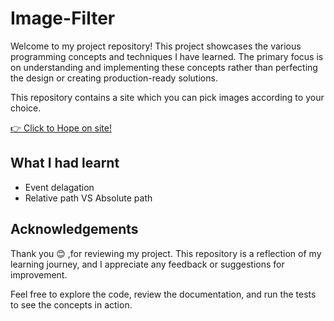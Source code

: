 # Image-Filter

Welcome to my project repository! This project showcases the various programming concepts and techniques I have learned. The primary focus is on understanding and implementing these concepts rather than perfecting the design or creating production-ready solutions.

This repository contains a site which you can pick images according to your choice.

[👉 Click to Hope on site!](https://qwertuhh-image-filter.netlify.app/)

## What I had learnt

- Event delagation
- Relative path VS Absolute path

## Acknowledgements

Thank you 😊 ,for reviewing my project. This repository is a reflection of my learning journey, and I appreciate any feedback or suggestions for improvement.

Feel free to explore the code, review the documentation, and run the tests to see the concepts in action.
